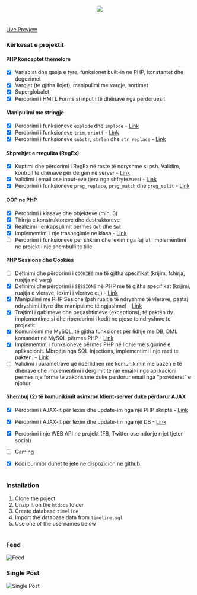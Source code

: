 <p align="center"><img src="https://i.imgur.com/ox4kBYA.png" /></p>

#

[Live Preview](https://rabbit-llc.com/Timeline)

### Kërkesat e projektit

#### PHP konceptet themelore
- [x] Variablat dhe qasja e tyre, funksionet built-in ne PHP, konstantet dhe degezimet
- [x] Vargjet (te gjitha llojet), manipulimi me vargje, sortimet
- [x] Superglobalet
- [x] Perdorimi i HMTL Forms si input i të dhënave nga përdoruesit

#### Manipulimi me stringje
- [x] Perdorimi i funksioneve `explode` dhe `implode` - [Link](https://github.com/urankajtazaj/Timeline/blob/b73f62358bfae2ef375739e9526ff5d8ac2d165f/Src/Timeline.php#L40)
- [x] Perdorimi i funksioneve `trim`, `printf` - [Link](https://github.com/urankajtazaj/Timeline/blob/5b5e6ea3fbe136d3658b63796dd2563cb94e1e13/Src/Controller/UserController.php#L27)
- [x] Perdorimi i funksioneve `substr`, `strlen` dhe `str_replace` - [Link](https://github.com/urankajtazaj/Timeline/blob/5b5e6ea3fbe136d3658b63796dd2563cb94e1e13/Src/Timeline.php#L47)

#### Shprehjet e rregullta (RegEx)
- [x] Kuptimi dhe përdorimi i RegEx në raste të ndryshme si psh. Validim, kontroll të dhënave për dërgim në server - [Link](https://github.com/urankajtazaj/Timeline/blob/5b5e6ea3fbe136d3658b63796dd2563cb94e1e13/Src/Timeline.php#L38)
- [x] Validimi i email ose input-eve tjera nga shfrytezuesi - [Link](https://github.com/urankajtazaj/Timeline/blob/5b5e6ea3fbe136d3658b63796dd2563cb94e1e13/Src/Controller/UserController.php#L37)
- [x] Perdorimi i funksioneve `preg_replace`, `preg_match` dhe `preg_split` - [Link](https://github.com/urankajtazaj/Timeline/blob/5b5e6ea3fbe136d3658b63796dd2563cb94e1e13/Src/Timeline.php#L48)

#### OOP ne PHP
- [x] Perdorimi i klasave dhe objekteve (min. 3)
- [x] Thirrja e konstruktoreve dhe destruktoreve
- [x] Realizimi i enkapsulimit permes `Get` dhe `Set`
- [x] Implementimi i nje trashegimie ne klasa - [Link](https://github.com/urankajtazaj/Timeline/blob/8672d227e64f78b15f0acc247b78ba4e2ce67669/Src/Model/Upvoter.php#L4)
- [ ] Perdorimi i funksioneve per shkrim dhe lexim nga fajllat, implementimi ne projekt i nje shembulli te tille

#### PHP Sessions dhe Cookies
- [ ] Definimi dhe përdorimi i `COOKIES` me të gjitha specifikat (krijim, fshirja, ruajtja në varg)
- [x] Definimi dhe përdorimi i `SESSIONS` në PHP me të gjitha specifikat (krijimi, ruajtja e vlerave, leximi i vlerave etj) - [Link](https://github.com/urankajtazaj/Timeline/blob/master/Src/Service/Sessions.php)
- [x] Manipulimi me PHP Sesione (psh ruajtje të ndryshme të vlerave, pastaj ndryshimi i tyre dhe manipulime të ngjashme) - [Link](https://github.com/urankajtazaj/Timeline/blob/5b5e6ea3fbe136d3658b63796dd2563cb94e1e13/Src/Controller/UserController.php#L78)
- [x] Trajtimi i gabimeve dhe perjashtimeve (exceptions), të paktën dy implementime si dhe riperdorimi i kodit ne pjese te ndryshme te projektit.
- [x] Komunikimi me MySQL, të gjitha funksionet për lidhje me DB, DML komandat në MySQL përmes PHP - [Link](https://github.com/urankajtazaj/Timeline/blob/master/includes/Database.php)
- [x] Implementimi i funksioneve përmes PHP në lidhje me sigurinë e aplikacionit. Mbrojtja nga SQL Injections, implementimi i nje rasti te pakten. - [Link](https://github.com/urankajtazaj/Timeline/blob/5b5e6ea3fbe136d3658b63796dd2563cb94e1e13/Src/Controller/UserController.php#L27)
- [ ] Validimi i parametrave që ndërlidhen me komunikimin me bazën e të dhënave dhe implementimi i dergimit te nje email-i nga aplikacioni permes nje forme te zakonshme duke perdorur email nga “provideret” e njohur.

#### Shembuj (2) të komunikimit asinkron klient-server duke përdorur AJAX
- [x] Përdorimi i AJAX-it për lexim dhe update-im nga një PHP skriptë - [Link](https://github.com/urankajtazaj/Timeline/tree/master/assets/js)
- [x] Përdorimi i AJAX-it për lexim dhe update-im nga një DB - [Link](https://github.com/urankajtazaj/Timeline/tree/master/assets/js)
- [x] Perdorimi i nje WEB API ne projekt (FB, Twitter ose ndonje rrjet tjeter social)
- [ ] Gaming
- [x] Kodi burimor duhet te jete ne dispozicion ne github.


#
### Installation
1. Clone the poject
2. Unzip it on the `htdocs` folder
3. Create database `timeline`
4. Import the database data from `timeline.sql`
5. Use one of the usernames below


#


### Feed
![Feed](https://i.imgur.com/50Vcmjm.png)



### Single Post
![Single Post](https://i.imgur.com/wswvmAC.png)
